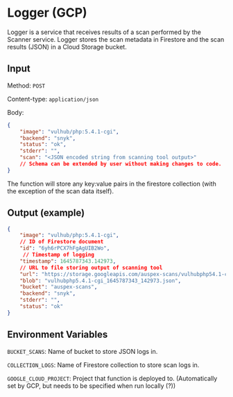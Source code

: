 # Logger (GCP)

Logger is a service that receives results of a scan performed by the Scanner service. Logger stores the scan metadata in Firestore and the scan results (JSON) in a Cloud Storage bucket.

## Input

Method: `POST`

Content-type: `application/json`

Body:

```json
{
    "image": "vulhub/php:5.4.1-cgi",
    "backend": "snyk",
    "status": "ok",
    "stderr": "",
    "scan": "<JSON encoded string from scanning tool output>"
    // Schema can be extended by user without making changes to code.
}
```

The function will store any key:value pairs in the firestore collection (with the exception of the scan data itself).

## Output (example)

```json
{
    "image": "vulhub/php:5.4.1-cgi",
    // ID of Firestore document
    "id": "6yh6rPCX7hFgAgUIB2Wo",
     // Timestamp of logging
    "timestamp": 1645787343.142973,
    // URL to file storing output of scanning tool
    "url": "https://storage.googleapis.com/auspex-scans/vulhubphp54.1-cgi_1645787343_142973.json",
    "blob": "vulhubphp5.4.1-cgi_1645787343_142973.json",
    "bucket": "auspex-scans",
    "backend": "snyk",
    "stderr": "",
    "status": "ok"
}
```

## Environment Variables

`BUCKET_SCANS`: Name of bucket to store JSON logs in.

`COLLECTION_LOGS`: Name of Firestore collection to store scan logs in.

`GOOGLE_CLOUD_PROJECT`: Project that function is deployed to. (Automatically set by GCP, but needs to be specified when run locally (?))
